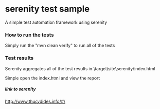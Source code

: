 # serenity test sample
A simple test automation framework using serenity

### How to run the tests
Simply run the "mvn clean verify" to run all of the tests

### Test results
Serenity aggregates all of the test results in \target\site\serenity\index.html

Simple open the index.html and view the report

##### link to serenity
http://www.thucydides.info/#/